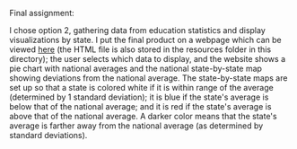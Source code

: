 Final assignment:

I chose option 2, gathering data from education statistics and display visualizations by state.  I put the final product on a webpage which can be viewed <a href="https://rawgit.com/SocialWebApps/Debra-Lewis/master/Final_assignment/resources/presentingData.html">here</a> (the HTML file is also stored in the resources folder in this directory); the user selects which data to display, and the website shows a pie chart with national averages and the national state-by-state map showing deviations from the national average.
The state-by-state maps are set up so that a state is colored white if it is within range of the average (determined by 1 standard deviation); it is blue if the state's average is below that of the national average; and it is red if the state's average is above that of the national average.  A darker color means that the state's average is farther away from the national average (as determined by standard deviations).
